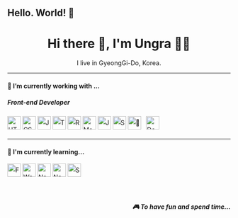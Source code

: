 ## Hello. World! 👋

<h1 align='center'> Hi there 👋, I'm Ungra  👩‍💻 </h1>

<p align='center'>
  I live in GyeongGi-Do, Korea.
</p>

<!--
<p align='center'>
  <a href="https://twitter.com/stefany_vasc"><img src="https://img.shields.io/badge/twitter-%231DA1F2.svg?&style=for-the-badge&logo=twitter&logoColor=white" /></a>&nbsp;&nbsp;&nbsp;&nbsp;
  <a href="https://www.linkedin.com/in/stefanyvasconcelos/"><img src="https://img.shields.io/badge/linkedin-%230077B5.svg?&style=for-the-badge&logo=linkedin&logoColor=white" /></a>&nbsp;&nbsp;&nbsp;&nbsp;
  <a href="mailto:stefany.vasc.sa@gmail.com?subject=Olá%20Stefany"><img src="https://img.shields.io/badge/gmail-%23D14836.svg?&style=for-the-badge&logo=gmail&logoColor=white" /></a>&nbsp;&nbsp;&nbsp;&nbsp;

</p>

-->

<hr>

<h4>🔭  I’m currently working with ...</h4>

<h5>Front-end Developer</h5>

<p align="left" style="line-height: 1.8;">
  <img src="https://img.shields.io/badge/HTML5-E34F26?style=for-the-badge&logo=html5&logoColor=white" alt="HTML5" height="30px">
  <img src="https://img.shields.io/badge/CSS3-1572B6?style=for-the-badge&logo=css3&logoColor=white" alt="CSS3" height="30px">
  <img src="https://img.shields.io/badge/JavaScript-F7DF1E?style=for-the-badge&logo=javascript&logoColor=black" alt="JavaScript" height="30px">
  <img src="https://img.shields.io/badge/TypeScript-007ACC?style=for-the-badge&logo=typescript&logoColor=white" alt="TypeScript" height="30px">
  <img src="https://img.shields.io/badge/React-61DAFB?style=for-the-badge&logo=react&logoColor=black" alt="React" height="30px">
  <img src="https://img.shields.io/badge/MobX-FF9955?style=for-the-badge&logo=mobx&logoColor=white" alt="MobX" height="30px">
  <img src="https://img.shields.io/badge/JSON-000000?style=for-the-badge&logo=json&logoColor=white" alt="JSON" height="30px">
  <img src="https://img.shields.io/badge/Socket.IO-010101?style=for-the-badge&logo=socket.io&logoColor=white" alt="Socket.IO" height="30px">
  <img src="https://img.shields.io/badge/c++-%2300599C.svg?style=for-the-badge&logo=c%2B%2B&logoColor=white" alt="C++" height="30px"/>&nbsp;&nbsp;
  <img src="https://img.shields.io/badge/Docker-2496ED?style=for-the-badge&logo=docker&logoColor=white" alt="Docker" height="30px"/>&nbsp;&nbsp;
</p>

<hr>

<h4>🌱  I'm currently learning...</h4>

<p align="left" style="line-height: 1.8;">
  <img src="https://img.shields.io/badge/Firebase-FFCA28?style=for-the-badge&logo=firebase&logoColor=black" alt="Firebase" height="30px">
  <img src="https://img.shields.io/badge/WebRTC-333333?style=for-the-badge&logo=webrtc&logoColor=white" alt="WebRTC" height="30px">
  <img src="https://img.shields.io/badge/Next.js-000000?style=for-the-badge&logo=next.js&logoColor=white" alt="Next.js" height="30px">
  <img src="https://img.shields.io/badge/Node.js-339933?style=for-the-badge&logo=node.js&logoColor=white" alt="Node.js" height="30px">
  <img src="https://img.shields.io/badge/Styled--Components-DB7093?style=for-the-badge&logo=styled-components&logoColor=white" alt="Styled-Components" height="30px">
</p>

<br>
<p align="right">
  <h5 align="right">🎮 To have fun and spend time...</h5>
</p>


<!--
<p align='right'>
<h4>💬  Sometimes I like to write things here...</h4>
  <a href="https://dev.to/stefanyvasc"><img src="https://img.shields.io/badge/DEV.TO-%230A0A0A.svg?&style=for-the-badge&logo=dev-dot-to&logoColor=white" /></a>&nbsp;&nbsp;&nbsp;
  <a href="https://medium.com/@stefany.vasc.sa"><img src="https://img.shields.io/badge/medium-%2312100E.svg?&style=for-the-badge&logo=medium&logoColor=white" /></a>&nbsp;&nbsp;&nbsp;
  <a href="https://stefanysa.netlify.app/"><img src="https://img.shields.io/badge/-My%20Blog-17bf63?&style=for-the-badge&logo=blog&logoColor=black" /></a>&nbsp;&nbsp;&nbsp;
</p>


<hr>


<br>
<p align="right">
  <a href="https://open.spotify.com/playlist/2w8GYqYdH6ve3g0nGcJcgE?si=7bCl8yynR2Saz4VPR6mDXQ"><img src="https://img.shields.io/badge/spotify-%231ED760.svg?&style=for-the-badge&logo=spotify&logoColor=white" /></a>&nbsp;&nbsp;&nbsp;
  <a href="steamcommunity.com/id/SteVasc/"><img src="https://img.shields.io/badge/Steam-%23000000.svg?&style=for-the-badge&logo=steam&logoColor=white" /></a>&nbsp;&nbsp;&nbsp;
  <h5 align="right">🎮 To have fun and spend time...</h5>
</p>
-->




<!--
**ungra/ungra** is a ✨ _special_ ✨ repository because its `README.md` (this file) appears on your GitHub profile.

Here are some ideas to get you started:

- 🔭 I’m currently working on ...
- 🌱 I’m currently learning ...
- 👯 I’m looking to collaborate on ...
- 🤔 I’m looking for help with ...
- 💬 Ask me about ...
- 📫 How to reach me: ...
- 😄 Pronouns: ...
- ⚡ Fun fact: ...
-->
